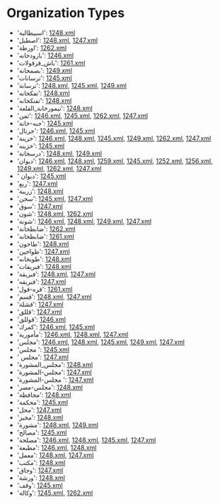 # Organization Types
 * 'اسبيطالية'‎: [1248.xml](https://project-cairo-urban-news.github.io/CairoUrbanNews/?name=arabic/1248.xml&text=%D8%A7%D8%B3%D8%A8%D9%8A%D8%B7%D8%A7%D9%84%D9%8A%D8%A9)
 * 'اصطبل'‎: [1248.xml](https://project-cairo-urban-news.github.io/CairoUrbanNews/?name=arabic/1248.xml&text=%D8%A7%D8%B5%D8%B7%D8%A8%D9%84), [1247.xml](https://project-cairo-urban-news.github.io/CairoUrbanNews/?name=arabic/1247.xml&text=%D8%A7%D8%B5%D8%B7%D8%A8%D9%84)
 * 'اورطة'‎: [1262.xml](https://project-cairo-urban-news.github.io/CairoUrbanNews/?name=arabic/1262.xml&text=%D8%A7%D9%88%D8%B1%D8%B7%D8%A9)
 * 'بارودخانه'‎: [1246.xml](https://project-cairo-urban-news.github.io/CairoUrbanNews/?name=arabic/1246.xml&text=%D8%A8%D8%A7%D8%B1%D9%88%D8%AF%D8%AE%D8%A7%D9%86%D9%87)
 * 'باش_قرقولات'‎: [1261.xml](https://project-cairo-urban-news.github.io/CairoUrbanNews/?name=arabic/1261.xml&text=%D8%A8%D8%A7%D8%B4%20%D9%82%D8%B1%D9%82%D9%88%D9%84%D8%A7%D8%AA)
 * 'بصمخانة'‎: [1249.xml](https://project-cairo-urban-news.github.io/CairoUrbanNews/?name=arabic/1249.xml&text=%D8%A8%D8%B5%D9%85%D8%AE%D8%A7%D9%86%D8%A9)
 * 'ترسانات'‎: [1245.xml](https://project-cairo-urban-news.github.io/CairoUrbanNews/?name=arabic/1245.xml&text=%D8%AA%D8%B1%D8%B3%D8%A7%D9%86%D8%A7%D8%AA)
 * 'ترسانة'‎: [1248.xml](https://project-cairo-urban-news.github.io/CairoUrbanNews/?name=arabic/1248.xml&text=%D8%AA%D8%B1%D8%B3%D8%A7%D9%86%D8%A9), [1245.xml](https://project-cairo-urban-news.github.io/CairoUrbanNews/?name=arabic/1245.xml&text=%D8%AA%D8%B1%D8%B3%D8%A7%D9%86%D8%A9), [1249.xml](https://project-cairo-urban-news.github.io/CairoUrbanNews/?name=arabic/1249.xml&text=%D8%AA%D8%B1%D8%B3%D8%A7%D9%86%D8%A9)
 * 'تفكخانه'‎: [1248.xml](https://project-cairo-urban-news.github.io/CairoUrbanNews/?name=arabic/1248.xml&text=%D8%AA%D9%81%D9%83%D8%AE%D8%A7%D9%86%D9%87)
 * 'تفنكخانه'‎: [1248.xml](https://project-cairo-urban-news.github.io/CairoUrbanNews/?name=arabic/1248.xml&text=%D8%AA%D9%81%D9%86%D9%83%D8%AE%D8%A7%D9%86%D9%87)
 * 'تيمورخانة_القلعة'‎: [1248.xml](https://project-cairo-urban-news.github.io/CairoUrbanNews/?name=arabic/1248.xml&text=%D8%AA%D9%8A%D9%85%D9%88%D8%B1%D8%AE%D8%A7%D9%86%D8%A9%20%D8%A7%D9%84%D9%82%D9%84%D8%B9%D8%A9)
 * 'ثمن'‎: [1246.xml](https://project-cairo-urban-news.github.io/CairoUrbanNews/?name=arabic/1246.xml&text=%D8%AB%D9%85%D9%86), [1245.xml](https://project-cairo-urban-news.github.io/CairoUrbanNews/?name=arabic/1245.xml&text=%D8%AB%D9%85%D9%86), [1262.xml](https://project-cairo-urban-news.github.io/CairoUrbanNews/?name=arabic/1262.xml&text=%D8%AB%D9%85%D9%86), [1247.xml](https://project-cairo-urban-news.github.io/CairoUrbanNews/?name=arabic/1247.xml&text=%D8%AB%D9%85%D9%86)
 * 'جبه-خانة'‎: [1245.xml](https://project-cairo-urban-news.github.io/CairoUrbanNews/?name=arabic/1245.xml&text=%D8%AC%D8%A8%D9%87%20%D8%AE%D8%A7%D9%86%D8%A9)
 * 'جرنال'‎: [1246.xml](https://project-cairo-urban-news.github.io/CairoUrbanNews/?name=arabic/1246.xml&text=%D8%AC%D8%B1%D9%86%D8%A7%D9%84), [1245.xml](https://project-cairo-urban-news.github.io/CairoUrbanNews/?name=arabic/1245.xml&text=%D8%AC%D8%B1%D9%86%D8%A7%D9%84)
 * 'خزينة'‎: [1246.xml](https://project-cairo-urban-news.github.io/CairoUrbanNews/?name=arabic/1246.xml&text=%D8%AE%D8%B2%D9%8A%D9%86%D8%A9), [1248.xml](https://project-cairo-urban-news.github.io/CairoUrbanNews/?name=arabic/1248.xml&text=%D8%AE%D8%B2%D9%8A%D9%86%D8%A9), [1245.xml](https://project-cairo-urban-news.github.io/CairoUrbanNews/?name=arabic/1245.xml&text=%D8%AE%D8%B2%D9%8A%D9%86%D8%A9), [1249.xml](https://project-cairo-urban-news.github.io/CairoUrbanNews/?name=arabic/1249.xml&text=%D8%AE%D8%B2%D9%8A%D9%86%D8%A9), [1262.xml](https://project-cairo-urban-news.github.io/CairoUrbanNews/?name=arabic/1262.xml&text=%D8%AE%D8%B2%D9%8A%D9%86%D8%A9), [1247.xml](https://project-cairo-urban-news.github.io/CairoUrbanNews/?name=arabic/1247.xml&text=%D8%AE%D8%B2%D9%8A%D9%86%D8%A9)
 * 'خزينه'‎: [1245.xml](https://project-cairo-urban-news.github.io/CairoUrbanNews/?name=arabic/1245.xml&text=%D8%AE%D8%B2%D9%8A%D9%86%D9%87)
 * 'درسخانة'‎: [1248.xml](https://project-cairo-urban-news.github.io/CairoUrbanNews/?name=arabic/1248.xml&text=%D8%AF%D8%B1%D8%B3%D8%AE%D8%A7%D9%86%D8%A9), [1249.xml](https://project-cairo-urban-news.github.io/CairoUrbanNews/?name=arabic/1249.xml&text=%D8%AF%D8%B1%D8%B3%D8%AE%D8%A7%D9%86%D8%A9)
 * 'ديوان'‎: [1246.xml](https://project-cairo-urban-news.github.io/CairoUrbanNews/?name=arabic/1246.xml&text=%D8%AF%D9%8A%D9%88%D8%A7%D9%86), [1248.xml](https://project-cairo-urban-news.github.io/CairoUrbanNews/?name=arabic/1248.xml&text=%D8%AF%D9%8A%D9%88%D8%A7%D9%86), [1259.xml](https://project-cairo-urban-news.github.io/CairoUrbanNews/?name=arabic/1259.xml&text=%D8%AF%D9%8A%D9%88%D8%A7%D9%86), [1245.xml](https://project-cairo-urban-news.github.io/CairoUrbanNews/?name=arabic/1245.xml&text=%D8%AF%D9%8A%D9%88%D8%A7%D9%86), [1252.xml](https://project-cairo-urban-news.github.io/CairoUrbanNews/?name=arabic/1252.xml&text=%D8%AF%D9%8A%D9%88%D8%A7%D9%86), [1256.xml](https://project-cairo-urban-news.github.io/CairoUrbanNews/?name=arabic/1256.xml&text=%D8%AF%D9%8A%D9%88%D8%A7%D9%86), [1249.xml](https://project-cairo-urban-news.github.io/CairoUrbanNews/?name=arabic/1249.xml&text=%D8%AF%D9%8A%D9%88%D8%A7%D9%86), [1262.xml](https://project-cairo-urban-news.github.io/CairoUrbanNews/?name=arabic/1262.xml&text=%D8%AF%D9%8A%D9%88%D8%A7%D9%86), [1247.xml](https://project-cairo-urban-news.github.io/CairoUrbanNews/?name=arabic/1247.xml&text=%D8%AF%D9%8A%D9%88%D8%A7%D9%86)
 * ' ديوان'‎: [1245.xml](https://project-cairo-urban-news.github.io/CairoUrbanNews/?name=arabic/1245.xml&text=%20%D8%AF%D9%8A%D9%88%D8%A7%D9%86)
 * 'ربع'‎: [1247.xml](https://project-cairo-urban-news.github.io/CairoUrbanNews/?name=arabic/1247.xml&text=%D8%B1%D8%A8%D8%B9)
 * 'زريبة'‎: [1248.xml](https://project-cairo-urban-news.github.io/CairoUrbanNews/?name=arabic/1248.xml&text=%D8%B2%D8%B1%D9%8A%D8%A8%D8%A9)
 * 'سجن'‎: [1245.xml](https://project-cairo-urban-news.github.io/CairoUrbanNews/?name=arabic/1245.xml&text=%D8%B3%D8%AC%D9%86), [1247.xml](https://project-cairo-urban-news.github.io/CairoUrbanNews/?name=arabic/1247.xml&text=%D8%B3%D8%AC%D9%86)
 * 'سوق'‎: [1247.xml](https://project-cairo-urban-news.github.io/CairoUrbanNews/?name=arabic/1247.xml&text=%D8%B3%D9%88%D9%82)
 * 'شون'‎: [1248.xml](https://project-cairo-urban-news.github.io/CairoUrbanNews/?name=arabic/1248.xml&text=%D8%B4%D9%88%D9%86), [1262.xml](https://project-cairo-urban-news.github.io/CairoUrbanNews/?name=arabic/1262.xml&text=%D8%B4%D9%88%D9%86)
 * 'شونة'‎: [1246.xml](https://project-cairo-urban-news.github.io/CairoUrbanNews/?name=arabic/1246.xml&text=%D8%B4%D9%88%D9%86%D8%A9), [1248.xml](https://project-cairo-urban-news.github.io/CairoUrbanNews/?name=arabic/1248.xml&text=%D8%B4%D9%88%D9%86%D8%A9), [1249.xml](https://project-cairo-urban-news.github.io/CairoUrbanNews/?name=arabic/1249.xml&text=%D8%B4%D9%88%D9%86%D8%A9), [1247.xml](https://project-cairo-urban-news.github.io/CairoUrbanNews/?name=arabic/1247.xml&text=%D8%B4%D9%88%D9%86%D8%A9)
 * 'ضابطخانة'‎: [1262.xml](https://project-cairo-urban-news.github.io/CairoUrbanNews/?name=arabic/1262.xml&text=%D8%B6%D8%A7%D8%A8%D8%B7%D8%AE%D8%A7%D9%86%D8%A9)
 * 'ضابطخانه'‎: [1261.xml](https://project-cairo-urban-news.github.io/CairoUrbanNews/?name=arabic/1261.xml&text=%D8%B6%D8%A7%D8%A8%D8%B7%D8%AE%D8%A7%D9%86%D9%87)
 * 'طاحون'‎: [1248.xml](https://project-cairo-urban-news.github.io/CairoUrbanNews/?name=arabic/1248.xml&text=%D8%B7%D8%A7%D8%AD%D9%88%D9%86)
 * 'طواحين'‎: [1247.xml](https://project-cairo-urban-news.github.io/CairoUrbanNews/?name=arabic/1247.xml&text=%D8%B7%D9%88%D8%A7%D8%AD%D9%8A%D9%86)
 * 'طوبخانه'‎: [1248.xml](https://project-cairo-urban-news.github.io/CairoUrbanNews/?name=arabic/1248.xml&text=%D8%B7%D9%88%D8%A8%D8%AE%D8%A7%D9%86%D9%87)
 * 'فبريقات'‎: [1248.xml](https://project-cairo-urban-news.github.io/CairoUrbanNews/?name=arabic/1248.xml&text=%D9%81%D8%A8%D8%B1%D9%8A%D9%82%D8%A7%D8%AA)
 * 'فبريقة'‎: [1248.xml](https://project-cairo-urban-news.github.io/CairoUrbanNews/?name=arabic/1248.xml&text=%D9%81%D8%A8%D8%B1%D9%8A%D9%82%D8%A9), [1247.xml](https://project-cairo-urban-news.github.io/CairoUrbanNews/?name=arabic/1247.xml&text=%D9%81%D8%A8%D8%B1%D9%8A%D9%82%D8%A9)
 * 'فبريقه'‎: [1247.xml](https://project-cairo-urban-news.github.io/CairoUrbanNews/?name=arabic/1247.xml&text=%D9%81%D8%A8%D8%B1%D9%8A%D9%82%D9%87)
 * 'قره-قول'‎: [1261.xml](https://project-cairo-urban-news.github.io/CairoUrbanNews/?name=arabic/1261.xml&text=%D9%82%D8%B1%D9%87%20%D9%82%D9%88%D9%84)
 * 'قسم'‎: [1248.xml](https://project-cairo-urban-news.github.io/CairoUrbanNews/?name=arabic/1248.xml&text=%D9%82%D8%B3%D9%85), [1247.xml](https://project-cairo-urban-news.github.io/CairoUrbanNews/?name=arabic/1247.xml&text=%D9%82%D8%B3%D9%85)
 * 'قشلة'‎: [1247.xml](https://project-cairo-urban-news.github.io/CairoUrbanNews/?name=arabic/1247.xml&text=%D9%82%D8%B4%D9%84%D8%A9)
 * 'قللق'‎: [1247.xml](https://project-cairo-urban-news.github.io/CairoUrbanNews/?name=arabic/1247.xml&text=%D9%82%D9%84%D9%84%D9%82)
 * 'قوللق'‎: [1246.xml](https://project-cairo-urban-news.github.io/CairoUrbanNews/?name=arabic/1246.xml&text=%D9%82%D9%88%D9%84%D9%84%D9%82)
 * 'كمرك'‎: [1246.xml](https://project-cairo-urban-news.github.io/CairoUrbanNews/?name=arabic/1246.xml&text=%D9%83%D9%85%D8%B1%D9%83), [1245.xml](https://project-cairo-urban-news.github.io/CairoUrbanNews/?name=arabic/1245.xml&text=%D9%83%D9%85%D8%B1%D9%83)
 * 'مأمورية'‎: [1246.xml](https://project-cairo-urban-news.github.io/CairoUrbanNews/?name=arabic/1246.xml&text=%D9%85%D8%A3%D9%85%D9%88%D8%B1%D9%8A%D8%A9), [1248.xml](https://project-cairo-urban-news.github.io/CairoUrbanNews/?name=arabic/1248.xml&text=%D9%85%D8%A3%D9%85%D9%88%D8%B1%D9%8A%D8%A9), [1247.xml](https://project-cairo-urban-news.github.io/CairoUrbanNews/?name=arabic/1247.xml&text=%D9%85%D8%A3%D9%85%D9%88%D8%B1%D9%8A%D8%A9)
 * 'مجلس'‎: [1246.xml](https://project-cairo-urban-news.github.io/CairoUrbanNews/?name=arabic/1246.xml&text=%D9%85%D8%AC%D9%84%D8%B3), [1248.xml](https://project-cairo-urban-news.github.io/CairoUrbanNews/?name=arabic/1248.xml&text=%D9%85%D8%AC%D9%84%D8%B3), [1245.xml](https://project-cairo-urban-news.github.io/CairoUrbanNews/?name=arabic/1245.xml&text=%D9%85%D8%AC%D9%84%D8%B3), [1249.xml](https://project-cairo-urban-news.github.io/CairoUrbanNews/?name=arabic/1249.xml&text=%D9%85%D8%AC%D9%84%D8%B3), [1247.xml](https://project-cairo-urban-news.github.io/CairoUrbanNews/?name=arabic/1247.xml&text=%D9%85%D8%AC%D9%84%D8%B3)
 * 'مجلس '‎: [1245.xml](https://project-cairo-urban-news.github.io/CairoUrbanNews/?name=arabic/1245.xml&text=%D9%85%D8%AC%D9%84%D8%B3%20)
 * ' مجلس'‎: [1247.xml](https://project-cairo-urban-news.github.io/CairoUrbanNews/?name=arabic/1247.xml&text=%20%D9%85%D8%AC%D9%84%D8%B3)
 * 'مجلس_المشورة'‎: [1248.xml](https://project-cairo-urban-news.github.io/CairoUrbanNews/?name=arabic/1248.xml&text=%D9%85%D8%AC%D9%84%D8%B3%20%D8%A7%D9%84%D9%85%D8%B4%D9%88%D8%B1%D8%A9)
 * 'مجلس-المشورة'‎: [1247.xml](https://project-cairo-urban-news.github.io/CairoUrbanNews/?name=arabic/1247.xml&text=%D9%85%D8%AC%D9%84%D8%B3%20%D8%A7%D9%84%D9%85%D8%B4%D9%88%D8%B1%D8%A9)
 * 'مجلس-المشورة '‎: [1247.xml](https://project-cairo-urban-news.github.io/CairoUrbanNews/?name=arabic/1247.xml&text=%D9%85%D8%AC%D9%84%D8%B3%20%D8%A7%D9%84%D9%85%D8%B4%D9%88%D8%B1%D8%A9%20)
 * 'مجلس-مصر'‎: [1248.xml](https://project-cairo-urban-news.github.io/CairoUrbanNews/?name=arabic/1248.xml&text=%D9%85%D8%AC%D9%84%D8%B3%20%D9%85%D8%B5%D8%B1)
 * 'محافظة'‎: [1248.xml](https://project-cairo-urban-news.github.io/CairoUrbanNews/?name=arabic/1248.xml&text=%D9%85%D8%AD%D8%A7%D9%81%D8%B8%D8%A9)
 * 'محكمة'‎: [1245.xml](https://project-cairo-urban-news.github.io/CairoUrbanNews/?name=arabic/1245.xml&text=%D9%85%D8%AD%D9%83%D9%85%D8%A9)
 * 'محل'‎: [1247.xml](https://project-cairo-urban-news.github.io/CairoUrbanNews/?name=arabic/1247.xml&text=%D9%85%D8%AD%D9%84)
 * 'مخبز'‎: [1248.xml](https://project-cairo-urban-news.github.io/CairoUrbanNews/?name=arabic/1248.xml&text=%D9%85%D8%AE%D8%A8%D8%B2)
 * 'مشورة'‎: [1248.xml](https://project-cairo-urban-news.github.io/CairoUrbanNews/?name=arabic/1248.xml&text=%D9%85%D8%B4%D9%88%D8%B1%D8%A9), [1249.xml](https://project-cairo-urban-news.github.io/CairoUrbanNews/?name=arabic/1249.xml&text=%D9%85%D8%B4%D9%88%D8%B1%D8%A9)
 * 'مصالح'‎: [1245.xml](https://project-cairo-urban-news.github.io/CairoUrbanNews/?name=arabic/1245.xml&text=%D9%85%D8%B5%D8%A7%D9%84%D8%AD)
 * 'مصلحة'‎: [1246.xml](https://project-cairo-urban-news.github.io/CairoUrbanNews/?name=arabic/1246.xml&text=%D9%85%D8%B5%D9%84%D8%AD%D8%A9), [1248.xml](https://project-cairo-urban-news.github.io/CairoUrbanNews/?name=arabic/1248.xml&text=%D9%85%D8%B5%D9%84%D8%AD%D8%A9), [1245.xml](https://project-cairo-urban-news.github.io/CairoUrbanNews/?name=arabic/1245.xml&text=%D9%85%D8%B5%D9%84%D8%AD%D8%A9), [1247.xml](https://project-cairo-urban-news.github.io/CairoUrbanNews/?name=arabic/1247.xml&text=%D9%85%D8%B5%D9%84%D8%AD%D8%A9)
 * 'مطبعة'‎: [1246.xml](https://project-cairo-urban-news.github.io/CairoUrbanNews/?name=arabic/1246.xml&text=%D9%85%D8%B7%D8%A8%D8%B9%D8%A9), [1248.xml](https://project-cairo-urban-news.github.io/CairoUrbanNews/?name=arabic/1248.xml&text=%D9%85%D8%B7%D8%A8%D8%B9%D8%A9)
 * 'معمل'‎: [1248.xml](https://project-cairo-urban-news.github.io/CairoUrbanNews/?name=arabic/1248.xml&text=%D9%85%D8%B9%D9%85%D9%84), [1247.xml](https://project-cairo-urban-news.github.io/CairoUrbanNews/?name=arabic/1247.xml&text=%D9%85%D8%B9%D9%85%D9%84)
 * 'مكتب'‎: [1248.xml](https://project-cairo-urban-news.github.io/CairoUrbanNews/?name=arabic/1248.xml&text=%D9%85%D9%83%D8%AA%D8%A8)
 * 'وجاق'‎: [1247.xml](https://project-cairo-urban-news.github.io/CairoUrbanNews/?name=arabic/1247.xml&text=%D9%88%D8%AC%D8%A7%D9%82)
 * 'ورشة'‎: [1248.xml](https://project-cairo-urban-news.github.io/CairoUrbanNews/?name=arabic/1248.xml&text=%D9%88%D8%B1%D8%B4%D8%A9)
 * 'وقف'‎: [1245.xml](https://project-cairo-urban-news.github.io/CairoUrbanNews/?name=arabic/1245.xml&text=%D9%88%D9%82%D9%81)
 * 'وكالة'‎: [1245.xml](https://project-cairo-urban-news.github.io/CairoUrbanNews/?name=arabic/1245.xml&text=%D9%88%D9%83%D8%A7%D9%84%D8%A9), [1262.xml](https://project-cairo-urban-news.github.io/CairoUrbanNews/?name=arabic/1262.xml&text=%D9%88%D9%83%D8%A7%D9%84%D8%A9)
